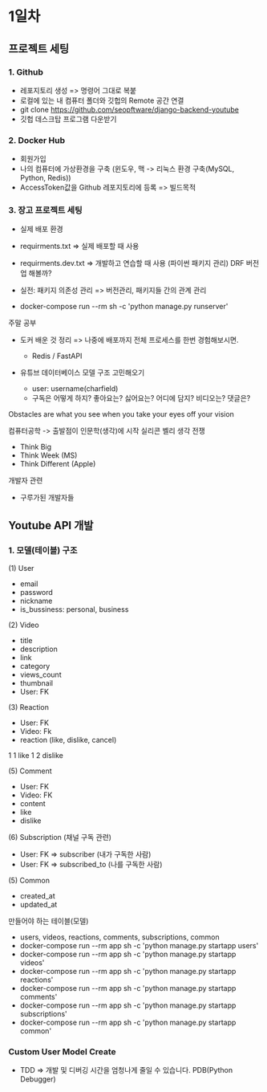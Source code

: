 # 1일차

## 프로젝트 세팅

### 1. Github

- 레포지토리 생성 => 명령어 그대로 복붙
- 로컬에 있는 내 컴퓨터 폴더와 깃헙의 Remote 공간 연결
- git clone https://github.com/seopftware/django-backend-youtube
- 깃헙 데스크탑 프로그램 다운받기

### 2. Docker Hub

- 회원가입
- 나의 컴퓨터에 가상환경을 구축 (윈도우, 맥 -> 리눅스 환경 구축(MySQL, Python, Redis))
- AccessToken값을 Github 레포지토리에 등록 => 빌드목적

### 3. 장고 프로젝트 세팅

- 실제 배포 환경
- requirments.txt => 실제 배포할 때 사용
- requirments.dev.txt => 개발하고 연습할 때 사용 (파이썬 패키지 관리) DRF 버전업 해볼까?
- 실전: 패키지 의존성 관리 => 버전관리, 패키지들 간의 관계 관리

- docker-compose run --rm sh -c 'python manage.py runserver'

주말 공부

- 도커 배운 것 정리 => 나중에 배포까지 전체 프로세스를 한번 경험해보시면.

  - Redis / FastAPI

- 유튜브 데이터베이스 모델 구조 고민해오기
  - user: username(charfield)
  - 구독은 어떻게 하지? 좋아요는? 싫어요는? 어디에 담지? 비디오는? 댓글은?

Obstacles are what you see when you take your eyes off your vision

컴퓨터공학 -> 출발점이 인문학(생각)에 시작
실리콘 벨리 생각 전쟁

- Think Big
- Think Week (MS)
- Think Different (Apple)

개발자 관련

- 구루가된 개발자들

## Youtube API 개발

### 1. 모델(테이블) 구조

(1) User

- email
- password
- nickname
- is_bussiness: personal, business
<!-- - 구독자? 내가 구독한 사람도 있고, 나를 구독한 사람.
- 알림? -->

(2) Video

- title
- description
- link
- category
- views_count
- thumbnail
- User: FK

(3) Reaction

- User: FK
- Video: Fk
- reaction (like, dislike, cancel)

1 1 like
1 2 dislike

(5) Comment

- User: FK
- Video: FK
- content
- like
- dislike

(6) Subscription (채널 구독 관련)

- User: FK => subscriber (내가 구독한 사람)
- User: FK => subscribed_to (나를 구독한 사람)

(5) Common

- created_at
- updated_at

만들어야 하는 테이블(모델)

- users, videos, reactions, comments, subscriptions, common
- docker-compose run --rm app sh -c 'python manage.py startapp users'
- docker-compose run --rm app sh -c 'python manage.py startapp videos'
- docker-compose run --rm app sh -c 'python manage.py startapp reactions'
- docker-compose run --rm app sh -c 'python manage.py startapp comments'
- docker-compose run --rm app sh -c 'python manage.py startapp subscriptions'
- docker-compose run --rm app sh -c 'python manage.py startapp common'

### Custom User Model Create

- TDD => 개발 및 디버깅 시간을 엄청나게 줄일 수 있습니다. PDB(Python Debugger)
